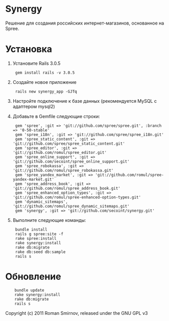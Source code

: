 Synergy
=======

Решение для создания российских интернет-магазинов, основанное на Spree.


Установка
=========

1. Установите Rails 3.0.5
    
        gem install rails -v 3.0.5
    
1. Создайте новое приложение
    
        rails new synergy_app -GJTq
    
1. Настройте подключение к базе данных (рекомендуется MySQL с адаптером mysql2)
1. Добавьте в Gemfile следующие строки:
    
        gem 'spree', :git => 'git://github.com/spree/spree.git', :branch => '0-50-stable'
        gem 'spree_i18n', :git => 'git://github.com/spree/spree_i18n.git'
        gem 'spree_static_content', :git => 'git://github.com/spree/spree_static_content.git'
        gem 'spree_editor', :git => 'git://github.com/romul/spree_editor.git'
        gem 'spree_online_support', :git => 'git://github.com/secoint/spree_online_support.git'
        gem 'spree_robokassa', :git => 'git://github.com/romul/spree_robokassa.git'
        gem 'spree_yandex_market', :git => 'git://github.com/romul/spree-yandex-market.git'
        gem 'spree_address_book', :git => 'git://github.com/romul/spree_address_book.git'
        gem 'spree_enhanced_option_types', :git => 'git://github.com/romul/spree-enhanced-option-types.git'
        gem 'dynamic_sitemaps', 'git://github.com/romul/spree_dynamic_sitemaps.git'
        gem 'synergy', :git => 'git://github.com/secoint/synergy.git'
    
1. Выполните следующие команды:
    
        bundle install
        rails g spree:site -f
        rake spree:install
        rake synergy:install
        rake db:migrate
        rake db:seed db:sample
        rails s


Обновление
==========

        bundle update
        rake synergy:install
        rake db:migrate
        rails s
    

Copyright (c) 2011 Roman Smirnov, released under the GNU GPL v3
